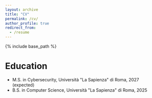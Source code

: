 ```yaml
---
layout: archive
title: "CV"
permalink: /cv/
author_profile: true
redirect_from:
  - /resume
---
```


{% include base_path %}

Education
======
* M.S. in Cybersecurity, Università "La Sapienza" di Roma, 2027 (expected)
* B.S. in Computer Science, Università "La Sapienza" di Roma, 2025
